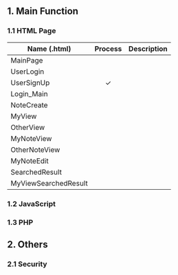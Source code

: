 ## 1. Main Function

### 1.1 HTML Page
| Name (.html)          | Process   | Description |
| ----------------------|:---------:|-------------|
| MainPage              |           |             |
| UserLogin             |           |             |
| UserSignUp            | ✓         |             |
| Login_Main            |           |             |
| NoteCreate            |           |             |
| MyView                |           |             |
| OtherView             |           |             |
| MyNoteView            |           |             |
| OtherNoteView         |           |             |
| MyNoteEdit            |           |             |
| SearchedResult        |           |             |
| MyViewSearchedResult  |

### 1.2 JavaScript

### 1.3 PHP


## 2. Others

### 2.1 Security
